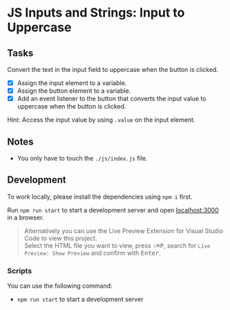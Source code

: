# JS Inputs and Strings: Input to Uppercase

## Tasks

Convert the text in the input field to uppercase when the button is clicked.

- [x] Assign the input element to a variable.
- [x] Assign the button element to a variable.
- [x] Add an event listener to the button that converts the input value to uppercase when the button is clicked.

Hint: Access the input value by using `.value` on the input element.

## Notes

- You only have to touch the `./js/index.js` file.

## Development

To work locally, please install the dependencies using `npm i` first.

Run `npm run start` to start a development server and open [localhost:3000](http://localhost:3000) in a browser.

> Alternatively you can use the Live Preview Extension for Visual Studio Code to view this project.  
> Select the HTML file you want to view, press <kbd>⇧</kbd><kbd>⌘</kbd><kbd>P</kbd>, search for `Live Preview: Show Preview` and confirm with <kbd>Enter</kbd>.

### Scripts

You can use the following command:

- `npm run start` to start a development server
